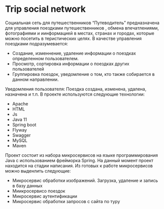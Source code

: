 # Trip social network
Социальная сеть для путешественников “Путеводитель” предназначена для управления поездками путешественников , обмена впечатлениями, фотографиями и иинформацией в местах, странах и городах, которые можно посетить в теристических целях. 
В качестве управления поездками подразумевается: 
<ul>
  <li>Создание, изменнение, удаление информации о поездках определенном пользователем.</li>
  <li>Просмотр, сортировка информации о поездках других пользователей</li>
  <li>Группировка поездок, уведомление о том, кто также собирается в данном направлении.</li>
</ul>
Уведомления пользователя: 
  Поездка создана, изменена, удалена, назначена  и т.п.
В проекте используются следующие технологии:
<ul>
  <li>Apache</li>
  <li>HTML</li>
  <li>Js</li>
  <li>Java 11</li>
  <li>Spring boot</li>
  <li>Flyway</li>
  <li>Swagger</li>
  <li>MySQL</li>
  <li>Maven</li>
</ul>
Проект состоит из набора микросервисов на языке программирования Java с использованием фрейморка Spring.
На данный момент проект находится на стадии написания. Из готовых к работе микросервисов можно выденлить следующие: 
<ul>
<li>Микросервис обработки изображений. Загрузка, удаление и запись в базу данных</li>
<li>Миикросервисо поездок</li>
<li>Микросервис аутентификации</li>
<li>Микросервис обработки запросов с сайта по туру</li>
</ul>

